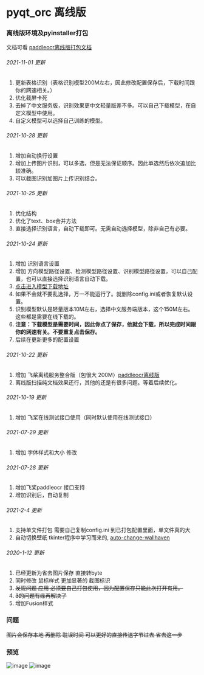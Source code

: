 # pyqt_orc 离线版

### 离线版环境及pyinstaller打包

文档可看 [paddleocr离线版打包文档](https://github.com/libaibuaidufu/pyqt_ocr/blob/paddleocr-offline/readme_paddleocr.md)
###### 2021-11-01 更新
1. 更新表格识别（表格识别模型200M左右，因此修改配置保存后，下载时间跟你的网速相关。）
2. 优化截屏卡死
3. 去掉了中文服务版，识别效果更中文轻量版差不多。可以自己下载模型，在自定义模型中使用。
4. 自定义模型可以选择自己训练的模型。
###### 2021-10-28 更新
1. 增加自动换行设置
2. 增加上传图片识别，可以多选，但是无法保证顺序。因此单选然后依次追加比较准确。
3. 可以截图识别加图片上传识别结合。
###### 2021-10-25 更新
1. 优化结构
2. 优化了text、box合并方法
3. 直接选择识别语言，自动下载即可。无需自动选择模型，除非自己有必要。
###### 2021-10-24 更新
1. 增加 识别语言设置
2. 增加 方向模型路径设置、检测模型路径设置、识别模型路径设置，可以自己配置，也可以直接选择识别语言自动下载。
3. [点击进入模型下载地址](https://github.com/PaddlePaddle/PaddleOCR/blob/release/2.3/doc/doc_ch/models_list.md)
4. 如果不会就不要乱选择，万一不能运行了。就删除config.ini或者恢复默认设置。
5. 识别模型默认是轻量版本10M左右，选择中文服务端版本，这个150M左右。这些都是需要在线下载的。
6. **注意：下载模型是需要时间，因此你点了保存，他就会下载，所以完成时间跟你的网速有关。不要重复点击保存。**
7. 后续在更新更多的配置设置
###### 2021-10-22 更新
1. 增加 飞桨离线服务整合版（包很大 200M）[paddleocr离线版](https://github.com/libaibuaidufu/pyqt_ocr/tree/paddleocr-offline)
2. 离线版扫描纯文档效果还行，其他的还是有很多问题。等着后续优化。
###### 2021-10-19 更新
1. 增加 飞桨在线测试接口使用（同时默认使用在线测试接口）
###### 2021-07-29 更新
1. 增加 字体样式和大小 修改
###### 2021-07-28 更新

1. 增加飞桨paddleocr 接口支持
2. 增加识别后，自动复制

###### 2021-2-4 更新

1. 支持单文件打包 需要自己复制config.ini 到已打包配置里面，单文件真的大
2. 自动切换壁纸 tkinter程序中学习而来的, [auto-change-wallhaven](https://github.com/libaibuaidufu/auto-change-wallhaven)

###### 2020-1-12 更新

1. 已经更新为省去图片保存 直接转byte
2. 同时修改 鼠标样式 更加显著的 截图标识
3. ~~发现问题 应用 必须要自己打包使用，因为配置保存只能此次打开有用。~~
4. ~~3的问题有缘再解决了~~
5. 增加Fusion样式

### 问题

~~图片会保存本地 再删除 耽误时间 可以更好的直接传送字节过去 省去这一步~~

### 预览

![image](https://github.com/libaibuaidufu/pyqt_orc/blob/paddleocr-offline/preview.png)
![image](https://github.com/libaibuaidufu/pyqt_orc/blob/paddleocr-offline/preview2.png)